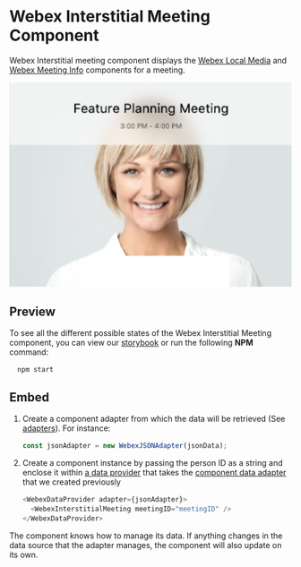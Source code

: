 # Webex Interstitial Meeting Component

Webex Interstitial meeting component displays the [Webex Local Media](../WebexLocalMedia) and [Webex Meeting Info](../WebexMeetingInfo) components for a meeting.

<p align="center">
  <img src="./WebexInterstitialMeeting.png" alt="Default Webex Interstitial Meeting" />
</p>

## Preview

To see all the different possible states of the Webex Interstitial Meeting component,
you can view our [storybook](https://webex.github.io/components/storybook/?path=/story/webex-interstitial-meeting--loading)
or run the following **NPM** command:

```shell
  npm start
```

## Embed

1.  Create a component adapter from which the data will be retrieved (See [adapters](../../adapters)). For instance:

    ```js
    const jsonAdapter = new WebexJSONAdapter(jsonData);
    ```

2.  Create a component instance by passing the person ID as a string and
    enclose it within [a data provider](../WebexDataProvider/WebexDataProvider.js)
    that takes the [component data adapter](../../adapters/WebexJSONAdapter.js) that we created previously

    ```js
    <WebexDataProvider adapter={jsonAdapter}>
      <WebexInterstitialMeeting meetingID="meetingID" />
    </WebexDataProvider>
    ```

The component knows how to manage its data. If anything changes in the data source that the adapter manages, the component will also update on its own.
